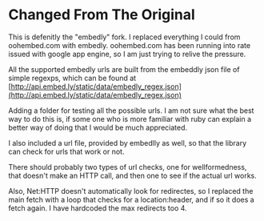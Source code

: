 Changed From The Original
=========================
This is defenitly the "embedly" fork. I replaced everything I could from oohembed.com with embedly. oohembed.com has been running into rate issued with google app engine, so I am just trying to relive the pressure. 

All the supported embedly urls are built from the embeddly json file of simple regexps, which can be found at [http://api.embed.ly/static/data/embedly_regex.json](http://api.embed.ly/static/data/embedly_regex.json)

Adding a folder for testing all the possible urls. I am not sure what the best way to do this is, if some one who is more familiar with ruby can explain a better way of doing that I would be much appreciated.

I also included a url file, provided by embedlly as well, so that the library can check for urls that work or not. 

There should probably two types of url checks, one for wellformedness, that doesn't make an HTTP call, and then one to see if the actual url works. 

Also, Net:HTTP doesn't automatically look for redirectes, so I replaced the main fetch with a loop that checks for a location:header, and if so it does a fetch again. I have hardcoded the max redirects too 4. 




